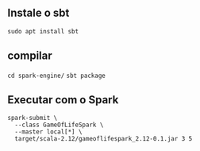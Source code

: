 ## Instale o sbt 
`sudo apt install sbt`

## compilar 

`cd spark-engine/`
`sbt package`

## Executar com o Spark

```
spark-submit \
  --class GameOfLifeSpark \
  --master local[*] \
  target/scala-2.12/gameoflifespark_2.12-0.1.jar 3 5
```